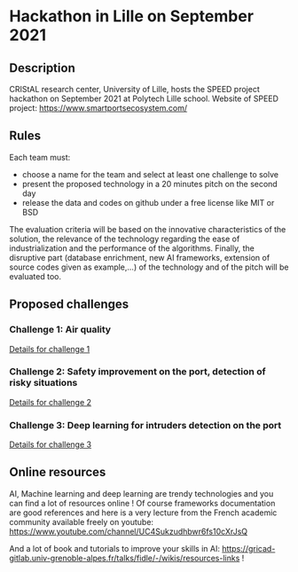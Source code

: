 # Hackathon in Lille on September 2021

## Description

CRIStAL research center, University of Lille, hosts the SPEED project hackathon on September 2021 at Polytech Lille school. 
Website of SPEED project: https://www.smartportsecosystem.com/ 

## Rules 

Each team must: 
- choose a name for the team and select at least one challenge to solve 
- present the proposed technology in a 20 minutes pitch on the second day
- release the data and codes on github under a free license like MIT or BSD

The evaluation criteria will be based on the innovative characteristics of the solution, the relevance of the technology regarding the ease of industrialization and the performance of the algorithms. Finally, the disruptive part (database enrichment, new AI frameworks, extension of source codes given as example,...) of the technology and of the pitch will be evaluated too. 

## Proposed challenges

### Challenge 1: Air quality

[Details for challenge 1](Challenge1/README.md)

### Challenge 2: Safety improvement on the port, detection of risky situations

[Details for challenge 2](Challenge2/README.md)

### Challenge 3: Deep learning for intruders detection on the port

[Details for challenge 3](Challenge3.md)


## Online resources 

AI, Machine learning and deep learning are trendy technologies and you can find a lot of resources online ! Of course frameworks documentation are good references and here is a very lecture from the French academic community available freely on youtube: 
https://www.youtube.com/channel/UC4Sukzudhbwr6fs10cXrJsQ

And a lot of book and tutorials to improve your skills in AI: https://gricad-gitlab.univ-grenoble-alpes.fr/talks/fidle/-/wikis/resources-links !
